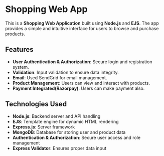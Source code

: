 # Shopping Web App

This is a **Shopping Web Application** built using **Node.js** and **EJS**. The app provides a simple and intuitive interface for users to browse and purchase products.

## Features

- **User Authentication & Authorization**: Secure login and registration system.
- **Validation**: Input validation to ensure data integrity.
- **Email**: Used SendGrid for email management.
- **Product Management**: Users can view and interact with products.
- **Payment Integrated(Razorpay)**: Users can make payment also.

## Technologies Used

- **Node.js**: Backend server and API handling
- **EJS**: Template engine for dynamic HTML rendering
- **Express.js**: Server framework
- **MongoDB**: Database for storing user and product data
- **Authentication & Authorization**: Secure user access and role management
- **Express Validator**: Ensures proper data input


